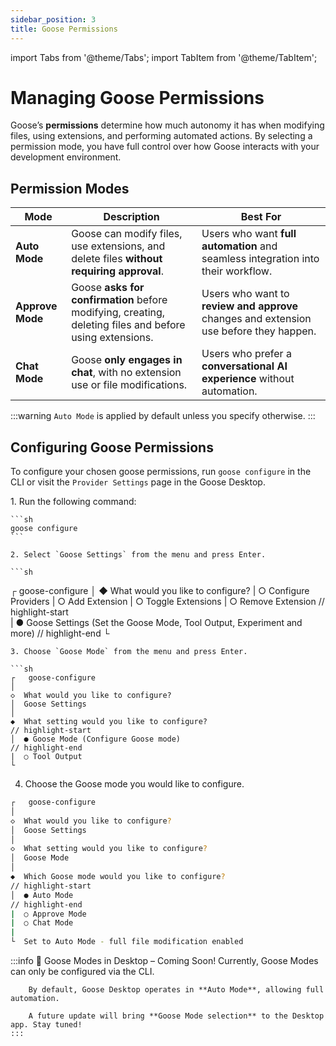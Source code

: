 ```yaml
---
sidebar_position: 3
title: Goose Permissions
---
```

import Tabs from '@theme/Tabs';
import TabItem from '@theme/TabItem';

# Managing Goose Permissions

Goose’s **permissions** determine how much autonomy it has when modifying files, using extensions, and performing automated actions. By selecting a permission mode, you have full control over how Goose interacts with your development environment.

## Permission Modes

| Mode        | Description | Best For |
|------------|------------|---------|
| **Auto Mode** | Goose can modify files, use extensions, and delete files **without requiring approval**. | Users who want **full automation** and seamless integration into their workflow. |
| **Approve Mode** | Goose **asks for confirmation** before modifying, creating, deleting files and before using extensions. | Users who want to **review and approve** changes and extension use before they happen. |
| **Chat Mode** | Goose **only engages in chat**, with no extension use or file modifications. | Users who prefer a **conversational AI experience** without automation. |

:::warning
    `Auto Mode` is applied by default unless you specify otherwise.
:::

## Configuring Goose Permissions
To configure your chosen goose permissions, run `goose configure` in the CLI or visit the `Provider Settings` page in the Goose Desktop.

<Tabs groupId="interface">
  <TabItem value="cli" label="Goose CLI" default>
    1. Run the following command: 

    ```sh
    goose configure
    ```

    2. Select `Goose Settings` from the menu and press Enter.

    ```sh
   ┌   goose-configure 
   │
   ◆  What would you like to configure?
   | ○ Configure Providers 
   | ○ Add Extension 
   | ○ Toggle Extensions 
   | ○ Remove Extension 
   // highlight-start  
   | ● Goose Settings (Set the Goose Mode, Tool Output, Experiment and more)
   // highlight-end
   └  
   ```
   3. Choose `Goose Mode` from the menu and press Enter.

   ```sh
   ┌   goose-configure 
   │
   ◇  What would you like to configure?
   │  Goose Settings 
   │
   ◆  What setting would you like to configure?
   // highlight-start
   │  ● Goose Mode (Configure Goose mode)
   // highlight-end
   |  ○ Tool Output 
   └  
   ```
   4. Choose the Goose mode you would like to configure.

   ```sh
   ┌   goose-configure 
   │
   ◇  What would you like to configure?
   │  Goose Settings  
   │
   ◇  What setting would you like to configure?
   │  Goose Mode
   │
   ◆  Which Goose mode would you like to configure?
   // highlight-start
   │  ● Auto Mode
   // highlight-end
   |  ○ Approve Mode
   |  ○ Chat Mode
   |
   └  Set to Auto Mode - full file modification enabled
   ```
  </TabItem>
  <TabItem value="ui" label="Goose Desktop">
    :::info 🚀 Goose Modes in Desktop – Coming Soon!
        Currently, Goose Modes can only be configured via the CLI. 
        
        By default, Goose Desktop operates in **Auto Mode**, allowing full automation.   
        
        A future update will bring **Goose Mode selection** to the Desktop app. Stay tuned!
    :::
  </TabItem>
</Tabs>